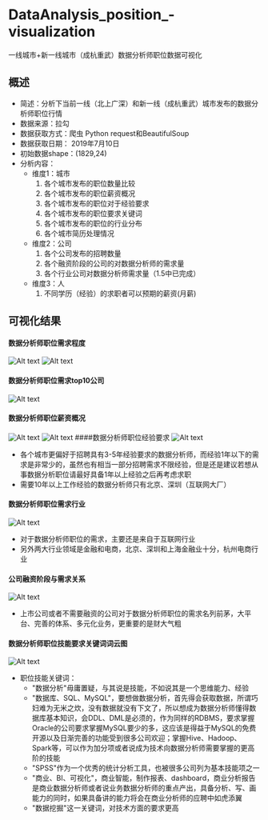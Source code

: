 # DataAnalysis_position_-visualization
一线城市+新一线城市（成杭重武）数据分析师职位数据可视化

## 概述
* 简述：分析下当前一线（北上广深）和新一线（成杭重武）城市发布的数据分析师职位行情
* 数据来源：拉勾
* 数据获取方式：爬虫 Python request和BeautifulSoup
* 数据获取日期： 2019年7月10日
* 初始数据shape：(1829,24)
* 分析内容：
    - 维度1：城市
        1. 各个城市发布的职位数量比较
        2. 各个城市发布的职位薪资概况
        3. 各个城市发布的职位对于经验要求
        4. 各个城市发布的职位要求关键词
        5. 各个城市发布的职位的行业分布
        6. 各个城市简历处理情况
    - 维度2：公司
        1. 各个公司发布的招聘数量
        2. 各个融资阶段的公司的对数据分析师的需求量
        3. 各个行业公司对数据分析师需求量（1.5中已完成）
    - 维度3：人
        1. 不同学历（经验）的求职者可以预期的薪资(月薪)
## 可视化结果

#### 数据分析师职位需求程度
![Alt text](./一线城市数据分析师职位数量.png)
![Alt text](./一线城市数据分析师职位占比情况.png)
#### 数据分析师职位需求top10公司
![Alt text](./数据分析师招聘需求top10公司.png)
#### 数据分析师职位薪资概况
![Alt text](./一线城市数据分析职位薪资概况.png)
![Alt text](./学历经验与可预期薪资.png)
####数据分析师职位经验要求
![Alt text](./数据分析师职位分布图.png)
- 各个城市更偏好于招聘具有3-5年经验要求的数据分析师，而经验1年以下的需求是非常少的，虽然也有相当一部分招聘需求不限经验，但是还是建议若想从事数据分析职位请最好具备1年以上经验之后再考虑求职
- 需要10年以上工作经验的数据分析师只有北京、深圳（互联网大厂）
#### 数据分析师职位需求行业
![Alt text](./一线城市数据分析师需求分布.png)
* 对于数据分析师职位的需求，主要还是来自于互联网行业
* 另外两大行业领域是金融和电商，北京、深圳和上海金融业十分，杭州电商行业
#### 公司融资阶段与需求关系
![Alt text](./公司融资状态与职位需求图.png)
* 上市公司或者不需要融资的公司对于数据分析师职位的需求名列前茅，大平台、完善的体系、多元化业务，更重要的是财大气粗
#### 数据分析师职位技能要求关键词词云图
![Alt text](./一线城市数据分析师技能要求关键词词云图.png)
- 职位技能关键词：
    - "数据分析"毋庸置疑，与其说是技能，不如说其是一个思维能力、经验
    - "数据库、SQL、MySQL"，要想做数据分析，首先得会获取数据，所谓巧妇难为无米之炊，没有数据就没有下文了，所以想成为数据分析师懂得数据库基本知识，会DDL、DML是必须的，作为同样的RDBMS，要求掌握Oracle的公司要求掌握MySQL要少的多，这应该是得益于MySQL的免费开源以及日渐完善的功能受到很多公司欢迎；掌握Hive、Hadoop、Spark等，可以作为加分项或者说成为技术向数据分析师需要掌握的更高阶的技能
    - "SPSS"作为一个优秀的统计分析工具，也被很多公司列为基本技能项之一
    - "商业、BI、可视化"，商业智能，制作报表、dashboard，商业分析报告是商业数据分析师或者说业务数据分析师的重点产出，具备分析、写、画能力的同时，如果具备讲的能力将会在商业分析师的应聘中如虎添翼
    - "数据挖掘"这一关键词，对技术方面的要求更高

